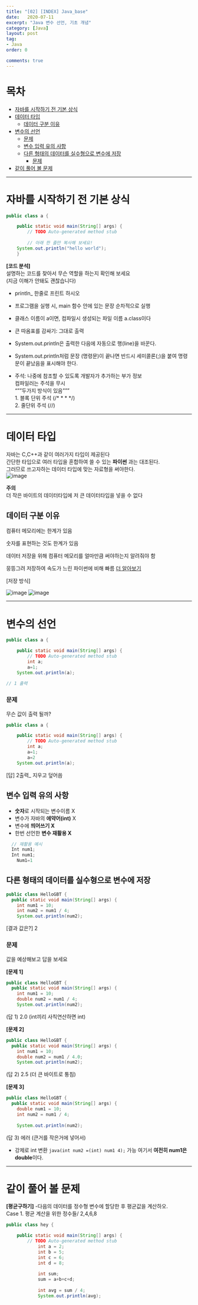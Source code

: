 ```yaml
---
title: "[02] [INDEX] Java_base"
date:   2020-07-11
excerpt: "Java 변수 선언, 기초 개념"
category: [Java]
layout: post
tag:
- Java
order: 0

comments: true
---
```


# 목차

- [자바를 시작하기 전 기본 상식](#자바를-시작하기-전-기본-상식)
- [데이터 타입](#데이터-타입)
  * [데이터 구분 이유](#데이터-구분-이유)
- [변수의 선언](#변수의-선언)
    + [문제](#문제)
  * [변수 입력 유의 사항](#변수-입력-유의-사항)
  * [다른 형태의 데이터를 실수형으로 변수에 저장](#다른-형태의-데이터를-실수형으로-변수에-저장)
    + [문제](#문제1)
- [같이 풀어 볼 문제](#같이-풀어-볼-문제)






---


# 자바를 시작하기 전 기본 상식

```java
public class a {

	public static void main(String[] args) {
	 	// TODO Auto-generated method stub
  
        // 아래 한 줄만 복사해 보세요!
	System.out.println("hello world");
	}
```

**[코드 분석]**  
설명하는 코드를 찾아서 무슨 역할을 하는지 확인해 보세요  
(지금 이해가 안돼도 괜찮습니다)
- println_ 한줄로 프린트 하시오  
- 프로그램을 실행 시, main 함수 안에 있는 문장 순차적으로 실행  
- 클래스 이름이 a이면, 컴파일시 생성되는 파일 이름 a.class이다  
- 큰 따옴표를 감싸기: 그대로 출력   

- System.out.println은 출력한 다음에 자동으로 행(line)을 바꾼다.  
- System.out.println처럼 문장 (명령문)이 끝나면 반드시 세미콜론(;)을 붙여 명령문이 끝났음을 표시해야 한다.  

- 주석: 나중에 참조할 수 있도록 개발자가 추가하는 부가 정보   
        컴파일러는 주석을 무시                                
        “””두가지 방식이 있음”””                                      
        1. 블록 단위 주석 (/*  *  *  */)                                        
        2. 줄단위 주석 (//)

----

# 데이터 타입
자바는 C,C++과 같이 여러가지 타입이 제공된다   
간단한 타입으로 여러 타입을 혼합하여 쓸 수 있는 **파이썬** 과는 대조된다.  
그러므로 쓰고자하는 데이터 타입에 맞는 자료형을 써야한다.  
![image](https://user-images.githubusercontent.com/76824611/114297061-7e2f0400-9ae9-11eb-9c00-493cbfd3b844.png)

**주의**  
더 작은 바이트의 데이터타입에 저 큰 데이터타입을 넣을 수 없다

## 데이터 구분 이유

컴퓨터 메모리에는 한계가 있음

숫자를 표현하는 것도 한계가 있음

데이터 저장을 위해 컴퓨터 메모리를 얼마만큼 써야하는지 알려줘야 함

뭉뜽그려 저장하여 속도가 느린 파이썬에 비해 빠름 [더 알아보기](https://yerimoh.github.io//Algo6/#%EC%9B%90%EC%8B%9C-%ED%83%80%EC%9E%85-primitive-type)


[저장 방식]

![image](https://user-images.githubusercontent.com/76824611/114297202-378dd980-9aea-11eb-9d5d-d60f2c94247b.png)
![image](https://user-images.githubusercontent.com/76824611/114297205-407eab00-9aea-11eb-81d4-d77c7474debe.png)


---


# 변수의 선언

```java
public class a {

	public static void main(String[] args) {
		// TODO Auto-generated method stub
		int a;
		a=1;
	System.out.println(a);
 
// 1 출력
```

### 문제

무슨 값이 출력 될까?

```java
public class a {

	public static void main(String[] args) {
		// TODO Auto-generated method stub
		int a;
		a=1;
		a=2
	System.out.println(a);
```

[답]
2출력_ 지우고 덮어씀

## 변수 입력 유의 사항

- **숫자**로 시작되는 변수이름 X
- 변수가 자바의 **에약어(int)** X
- 변수에 **띄어쓰기 X**
- 한번 선언한 **변수 재활용 X**
 
```java
  // 재활용 예시
  Int num1;
  Int num1;
    Num1=1
```

## 다른 형태의 데이터를 실수형으로 변수에 저장

```java
public class HelloGBT {
  public static void main(String[] args) {
    int num1 = 10;
    int num2 = num1 / 4;
    System.out.println(num2);
 ```
 
[결과 값은?]
 2
 
### 문제
값을 예상해보고 답을 보세요
 
**[문제 1]**
  
```java
public class HelloGBT {
  public static void main(String[] args) {
    int num1 = 10;
    double num2 = num1 / 4;     
    System.out.println(num2);
 ```

(답 1)
 2.0 (int끼리 사칙연산하면 int)


**[문제 2]**
  
```java
public class HelloGBT {
  public static void main(String[] args) {
    int num1 = 10;
    double num2 = num1 / 4.0;   
    System.out.println(num2);
 ```
 
(답 2)
2.5 (더 큰 바이트로 퉁침) 
 
**[문제 3]**
  
```java
public class HelloGBT {
  public static void main(String[] args) {
    double num1 = 10;
    int num2 = num1 / 4;    
    
    System.out.println(num2);
 ```

(답 3)
에러 (큰거를 작은거에 넣어서)  
+ 강제로 int 변환 ```java(int num2 =(int) num1 4);``` 가능
  여기서 **여전히 num1은 double**이다.
  
---

# 같이 풀어 볼 문제

**[평균구하기]**
-다음의 데이터를 정수형 변수에 할당한 후 평균값을 계산하오.  
Case 1. 평균 계산을 위한 정수들/ 2,4,6,8

```java
public class hey {

	public static void main(String[] args) {
		// TODO Auto-generated method stub
			int a = 2;
			int b = 5;
			int c = 6; 
			int d = 8;
			
			int sum;
			sum = a+b+c+d;
			
			int avg = sum / 4;
			System.out.println(avg);
```
